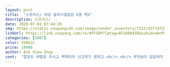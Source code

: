 ```yaml
---
layout: post 
title:  "스프리스/ 여성 슬러시슬립온 5종 택1" 
description: 스프리스/ ..
date: 2020-07-01 07:44:26 
img: https://static.coupangcdn.com/image/vendor_inventory/f322/d377d72537a378d817a27f158076cb6c0cc6514116c7665005d55f3d5c52.jpg 
linkUrl: https://link.coupang.com/re/AFFSDP?lptag=AF3600438&subid=ahnPublicAsk&pageKey=1450056994&itemId=2497124923&vendorItemId=70490254102&traceid=V0-113-74ae12ecafc2ba97 
categories: [1007] 
color: 35B62C 
price: 19900 
author: Ask View Shop 
cont:  "깔창도 여벌로 주시고 찍찍이라 신고벗기 편하고.<br/>.<br/> 무엇보다 답답하지 않고 좋네요<br/>딱딱한 느낌 입니다.<br/><br/>발 편안하고 칼라가 정말 이쁩니다.<br/><br/>싼가격에 걍 대충신을 생각으로 샀는데 생각 외로 괜찮네요.<br/><br/>올여름은 요아이랑^^<br/>저렴하게 구매해서 걍 신고 다녀야겠어요.<br/><br/>좀 큰 느낌이 구요.<br/><br/>키높이 스니커즈가 훨씬 착용감이 좋아요<br/>편안한 느낌은 없네요... <br/><br/>" 
---
```


